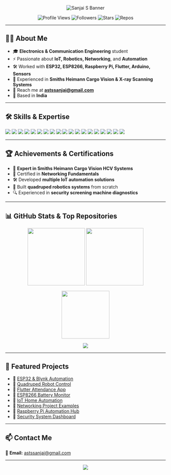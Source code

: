 <!-- Profile Banner -->
<p align="center">
  <img src="https://capsule-render.vercel.app/api?type=waving&color=0:ff6b6b,50:ffd93d,100:4d96ff&height=230&section=header&text=SANJAI%20S&fontSize=55&fontColor=ffffff&animation=twinkling&fontAlignY=38&desc=Electronics%20%7C%20Networking%20%7C%20Automation%20%7C%20IoT&descAlignY=60&descAlign=50" alt="Sanjai S Banner"/>
</p>

<!-- Badges -->
<p align="center">
  <img src="https://komarev.com/ghpvc/?username=sanjais-hue&label=PROFILE%20VIEWS&color=ff6b6b&style=for-the-badge" alt="Profile Views" />
  <img src="https://img.shields.io/github/followers/sanjais-hue?label=FOLLOWERS&style=for-the-badge&color=ffd93d" alt="Followers" />
  <img src="https://img.shields.io/github/stars/sanjais-hue?label=STARS&style=for-the-badge&color=4d96ff" alt="Stars" />
  <img src="https://img.shields.io/github/repos/sanjais-hue?label=REPOSITORIES&style=for-the-badge&color=6bcb77" alt="Repos" />
</p>

---

## 👨‍💻 About Me
- 🎓 **Electronics & Communication Engineering** student  
- ⚡ Passionate about **IoT, Robotics, Networking**, and **Automation**  
- 🛠 Worked with **ESP32, ESP8266, Raspberry Pi, Flutter, Arduino, Sensors**  
- 📡 Experienced in **Smiths Heimann Cargo Vision & X-ray Scanning Systems**  
- 💌 Reach me at **astssanjai@gmail.com**  
- 📍 Based in **India**  

---

## 🛠 Skills & Expertise
<p>
  <img src="https://img.shields.io/badge/Arduino-00979D?style=for-the-badge&logo=Arduino&logoColor=white" />
  <img src="https://img.shields.io/badge/ESP32-E7352C?style=for-the-badge&logo=espressif&logoColor=white" />
  <img src="https://img.shields.io/badge/ESP8266-222222?style=for-the-badge&logo=espressif&logoColor=white" />
  <img src="https://img.shields.io/badge/Raspberry%20Pi-A22846?style=for-the-badge&logo=raspberrypi&logoColor=white" />
  <img src="https://img.shields.io/badge/Flutter-02569B?style=for-the-badge&logo=flutter&logoColor=white" />
  <img src="https://img.shields.io/badge/Python-3776AB?style=for-the-badge&logo=python&logoColor=white" />
  <img src="https://img.shields.io/badge/C%20Programming-00599C?style=for-the-badge&logo=c&logoColor=white" />
  <img src="https://img.shields.io/badge/C++-004482?style=for-the-badge&logo=cplusplus&logoColor=white" />
  <img src="https://img.shields.io/badge/JavaScript-F7DF1E?style=for-the-badge&logo=javascript&logoColor=black" />
  <img src="https://img.shields.io/badge/HTML5-E34F26?style=for-the-badge&logo=html5&logoColor=white" />
  <img src="https://img.shields.io/badge/CSS3-1572B6?style=for-the-badge&logo=css3&logoColor=white" />
  <img src="https://img.shields.io/badge/Networking-0078D7?style=for-the-badge&logo=cisco&logoColor=white" />
  <img src="https://img.shields.io/badge/Wireshark-1679A7?style=for-the-badge&logo=wireshark&logoColor=white" />
  <img src="https://img.shields.io/badge/Robotics-FF5733?style=for-the-badge&logo=robotframework&logoColor=white" />
  <img src="https://img.shields.io/badge/Linux-FCC624?style=for-the-badge&logo=linux&logoColor=black" />
  <img src="https://img.shields.io/badge/Docker-2496ED?style=for-the-badge&logo=docker&logoColor=white" />
  <img src="https://img.shields.io/badge/Git-F05032?style=for-the-badge&logo=git&logoColor=white" />
  <img src="https://img.shields.io/badge/Firebase-FFCA28?style=for-the-badge&logo=firebase&logoColor=black" />
  <img src="https://img.shields.io/badge/MQTT-660066?style=for-the-badge&logo=eclipsemosquitto&logoColor=white" />
  
</p>

---

## 🏆 Achievements & Certifications
- 🥇 **Expert in Smiths Heimann Cargo Vision HCV Systems**  
- 📜 Certified in **Networking Fundamentals**  
- 🛠 Developed **multiple IoT automation solutions**  
- 🤖 Built **quadruped robotics systems** from scratch  
- 🔍 Experienced in **security screening machine diagnostics**  

---

## 📊 GitHub Stats & Top Repositories
<p align="center">
  <img src="https://github-readme-stats.vercel.app/api?username=sanjais-hue&show_icons=true&theme=radical&bg_color=0d1117&hide_border=true&title_color=ffffff&text_color=ffffff" height="180em" />
  <img src="https://github-readme-streak-stats.herokuapp.com/?user=sanjais-hue&theme=radical&background=0d1117&hide_border=true&ring=ff6b6b&fire=ffd93d&currStreakLabel=4d96ff" height="180em" />
</p>

<p align="center">
  <img src="https://github-readme-stats.vercel.app/api/top-langs/?username=sanjais-hue&layout=compact&theme=radical&bg_color=0d1117&hide_border=true&title_color=ffffff&text_color=ffffff" height="150em" />
</p>

<p align="center">
  <img src="https://github-contributor-stats.vercel.app/api?username=sanjais-hue&limit=8&theme=radical&combine_all_yearly_contributions=true" />
</p>

---

## 📌 Featured Projects
- 🔹 [ESP32 & Blynk Automation](https://github.com/sanjais-hue/esp32-blynk-automation)  
- 🔹 [Quadruped Robot Control](https://github.com/sanjais-hue/quadruped-robot)  
- 🔹 [Flutter Attendance App](https://github.com/sanjais-hue/flutter-attendance)  
- 🔹 [ESP8266 Battery Monitor](https://github.com/sanjais-hue/esp8266-battery-monitor)  
- 🔹 [IoT Home Automation](https://github.com/sanjais-hue/iot-home-automation)  
- 🔹 [Networking Project Examples](https://github.com/sanjais-hue/networking-projects)  
- 🔹 [Raspberry Pi Automation Hub](https://github.com/sanjais-hue/rpi-automation-hub)  
- 🔹 [Security System Dashboard](https://github.com/sanjais-hue/security-dashboard)  

---

## 📫 Contact Me
📧 **Email:** astssanjai@gmail.com  

---

<!-- Footer Banner -->
<p align="center">
  <img src="https://capsule-render.vercel.app/api?type=waving&color=0:4d96ff,50:ffd93d,100:ff6b6b&height=150&section=footer"/>
</p>
